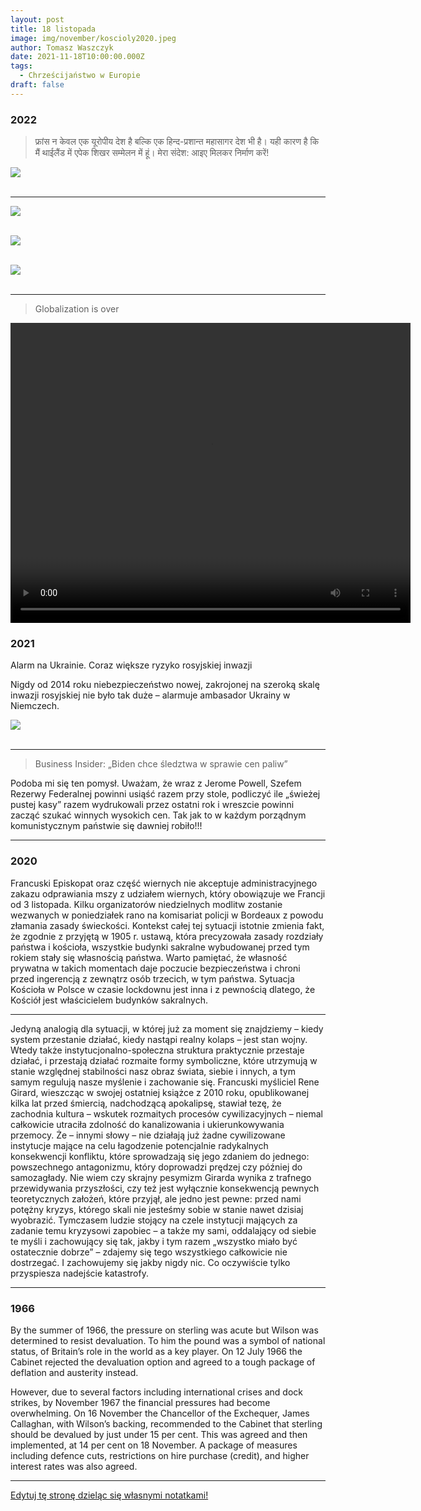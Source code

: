 ```yaml
---
layout: post
title: 18 listopada
image: img/november/koscioly2020.jpeg
author: Tomasz Waszczyk
date: 2021-11-18T10:00:00.000Z
tags:
  - Chrześcijaństwo w Europie
draft: false
---
```


### 2022

> फ्रांस न केवल एक यूरोपीय देश है बल्कि एक हिन्द-प्रशान्त महासागर देश भी है। यही कारण है कि मैं थाईलैंड में एपेक शिखर सम्मेलन में हूं। मेरा संदेश: आइए मिलकर निर्माण करें!

<img src="./img/november/macron.jpg"><br><br>

---

<img src="./img/november/cryptocollapse.jpeg"><br><br>

<img src="./img/november/downfall.jpeg"><br><br>

<img src="./img/november/zaorski.jpeg"><br><br>

---

> Globalization is over

<video width="640" height="480" controls>
<source src="./movies/november/globalisationisover.mp4" type="video/mp4">
Your browser does not support the video tag.
</video>

### 2021

Alarm na Ukrainie. Coraz większe ryzyko rosyjskiej inwazji

Nigdy od 2014 roku niebezpieczeństwo nowej, zakrojonej na szeroką skalę inwazji rosyjskiej nie było tak duże – alarmuje ambasador Ukrainy w Niemczech.

<img src="./img/november/ukraina.jpg"><br><br>

---

> Business Insider: „Biden chce śledztwa w sprawie cen paliw”

Podoba mi się ten pomysł. Uważam, że wraz z Jerome Powell, Szefem Rezerwy Federalnej powinni usiąść razem przy stole, podliczyć ile „świeżej pustej kasy” razem wydrukowali przez ostatni rok i wreszcie powinni zacząć szukać winnych wysokich cen. Tak jak to w każdym porządnym komunistycznym państwie się dawniej robiło!!!

---

### 2020

Francuski Episkopat oraz część wiernych nie akceptuje administracyjnego zakazu odprawiania mszy z udziałem wiernych, który obowiązuje we Francji od 3 listopada. Kilku organizatorów niedzielnych modlitw zostanie wezwanych w poniedziałek rano na komisariat policji w Bordeaux z powodu złamania zasady świeckości. 
Kontekst całej tej sytuacji istotnie zmienia fakt, że zgodnie z przyjętą w 1905 r. ustawą, która precyzowała zasady rozdziały państwa i kościoła, wszystkie budynki sakralne wybudowanej przed tym rokiem stały się własnością państwa.
Warto pamiętać, że własność prywatna w takich momentach daje poczucie bezpieczeństwa i chroni  przed ingerencją z zewnątrz osób trzecich, w tym państwa. Sytuacja Kościoła w Polsce w czasie lockdownu jest inna i z pewnością dlatego, że Kościół jest właścicielem budynków sakralnych.

---

Jedyną analogią dla sytuacji, w której już za moment się znajdziemy – kiedy system przestanie działać, kiedy nastąpi realny kolaps – jest stan wojny. Wtedy także instytucjonalno-społeczna struktura praktycznie przestaje działać, i przestają działać rozmaite formy symboliczne, które utrzymują w stanie względnej stabilności nasz obraz świata, siebie i innych, a tym samym regulują nasze myślenie i zachowanie się. 
Francuski myśliciel Rene Girard, wieszcząc w swojej ostatniej książce z 2010 roku, opublikowanej kilka lat przed śmiercią, nadchodzącą apokalipsę, stawiał tezę, że zachodnia kultura – wskutek rozmaitych procesów cywilizacyjnych – niemal całkowicie utraciła zdolność do kanalizowania i ukierunkowywania przemocy. Że – innymi słowy – nie działają już żadne cywilizowane instytucje mające na celu łagodzenie potencjalnie radykalnych konsekwencji konfliktu, które sprowadzają się jego zdaniem do jednego: powszechnego antagonizmu, który doprowadzi prędzej czy później do samozagłady. 
Nie wiem czy skrajny pesymizm Girarda wynika z trafnego przewidywania przyszłości, czy też jest wyłącznie konsekwencją pewnych teoretycznych założeń, które przyjął, ale jedno jest pewne: przed nami potężny kryzys, którego skali nie jesteśmy sobie w stanie nawet dzisiaj wyobrazić. 
Tymczasem ludzie stojący na czele instytucji mających za zadanie temu kryzysowi zapobiec – a także my sami, oddalający od siebie te myśli i zachowujący się tak, jakby i tym razem „wszystko miało być ostatecznie dobrze” – zdajemy się tego wszystkiego całkowicie nie dostrzegać. I zachowujemy się jakby nigdy nic. 
Co oczywiście tylko przyspiesza nadejście katastrofy.

---

### 1966

By the summer of 1966, the pressure on sterling was acute but Wilson was determined to resist devaluation. To him the pound was a symbol of national status, of Britain’s role in the world as a key player. On 12 July 1966 the Cabinet rejected the devaluation option and agreed to a tough package of deflation and austerity instead.

However, due to several factors including international crises and dock strikes, by November 1967 the financial pressures had become overwhelming. On 16 November the Chancellor of the Exchequer, James Callaghan, with Wilson’s backing, recommended to the Cabinet that sterling should be devalued by just under 15 per cent. This was agreed and then implemented, at 14 per cent on 18 November. A package of measures including defence cuts, restrictions on hire purchase (credit), and higher interest rates was also agreed.

---

<a href="https://github.com/TomaszWaszczyk/historia.waszczyk.com/edit/master/src/content/november-18.md" target="_blank">Edytuj tę stronę dzieląc się własnymi notatkami!</a>
